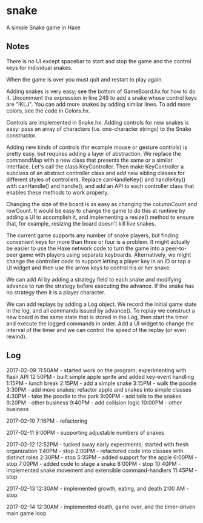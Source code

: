 # snake

A simple Snake game in Haxe

## Notes

There is no UI except spacebar to start and stop the game and the control keys for individual snakes.

When the game is over you must quit and restart to play again.

Adding snakes is very easy; see the bottom of GameBoard.hx for how to
do it. Uncomment the expression in line 249 to add a snake whose
control keys are "IKLJ". You can add more snakes by adding similar
lines. To add more colors, see the code in Colors.hx.

Controls are implemented in Snake.hx. Adding controls for new snakes
is easy: pass an array of characters (i.e. one-character strings) to
the Snake constructor.

Adding new kinds of controls (for example mouse or gesture controls)
is pretty easy, but requires adding a layer of abstraction. We replace
the commandMap with a new class that presents the same or a similar
interface. Let's call the class KeyController. Then make KeyController
a subclass of an abstract controller class and add new sibling classes
for different styles of controllers. Replace canHandleKey() and
handleKey() with canHandle() and handle(), and add an API to each
controller class that enables these methods to work properly.

Changing the size of the board is as easy as changing the columnCount
and rowCount. It would be easy to change the game to do this at
runtime by adding a UI to accomplish it, and implementing a resize()
method to ensure that, for example, resizing the board doesn't kill
live snakes.

The current game supports any number of snake players, but finding
convenient keys for more than three or four is a problem. It might
actually be easier to use the Haxe network code to turn the game into
a peer-to-peer game with players using separate
keyboards. Alternatively, we might change the controller code to
support letting a player key in an ID or tap a UI widget and then use
the arrow keys to control his or her snake.

We can add AI by adding a strategy field to each snake and modifying
advance to run the strategy before executing the advance. If the snake
has no strategy then it is a player character.

We can add replays by adding a Log object. We record the initial game
state in the log, and all commands issued by advance(). To replay we
construct a new board in the same state that is stored in the Log,
then start the timer and execute the logged commands in order. Add a
UI widget to change the interval of the timer and we can control the
speed of the replay (or even rewind).

## Log

2017-02-09
11:50AM - started work on the program; experimenting with flash API
12:50PM - built simple apple sprite and added key-event handling
1:15PM - lunch break
2:15PM - add a simple snake
3:15PM - walk the poodle
3:30PM - add more snakes; refactor apple and snakes into simple classes
4:30PM - take the poodle to the park
9:00PM - add tails to the snakes
9:20PM - other business
9:40PM - add collision logic
10:00PM - other business

2017-02-10
7:16PM - refactoring

2017-02-11
9:00PM - supporting adjustable numbers of snakes

2017-02-12
12:52PM - tucked away early experiments; started with fresh organization
1:40PM  - stop
2:00PM  - refactored code into classes with distinct roles
2:30PM  - stop
5:35PM  - added support for the apple
6:00PM  - stop
7:00PM  - added code to stage a snake
8:00PM  - stop
10:40PM - implemented snake movement and extensible command-handlers
11:45PM - stop

2017-02-13
12:30AM - implemented growth, eating, and death
2:00 AM - stop

2017-02-14
12:30AM - implemented death, game over, and the timer-driven main game loop

